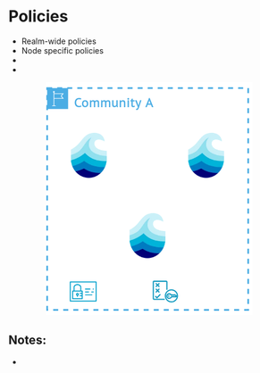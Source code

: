 # Policies

<div class="flex flex-row gap-2 m-t-2 m-b-12">
  <div class="flex flex-col p-x-6 aruna-border rounded-4 text-2xl justify-center">

  <ul class="">
    <li>Realm-wide policies</li>
    <li>Node specific policies</li>
    <li></li>
    <li></li>
  </ul>

  </div>
  <div class="flex flex-col flex-50 p-x-6">
    <p align="center">
      <img src="../assets/images/policies.drawio.png"/>
    </p>
  </div>
</div>

## Notes:

- 